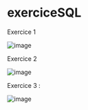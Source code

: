 # exerciceSQL
Exercice 1

![image](https://user-images.githubusercontent.com/77622596/201705384-e37f72fb-948c-4166-941a-fd2fe98e46ec.png)


Exercice 2

![image](https://user-images.githubusercontent.com/77622596/204233040-56c5c3fc-1ab1-48e4-a190-099d264ec341.png)


Exercice 3 : 

![image](https://user-images.githubusercontent.com/77622596/204262072-959552fe-3a48-4d28-bc5e-7056593c5417.png)


